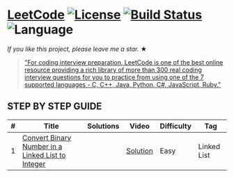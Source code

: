 # [LeetCode](https://leetcode.com/problemset/algorithms/) [![License](https://img.shields.io/badge/license-Apache_2.0-blue.svg)](LICENSE.md) [![Build Status](https://travis-ci.org/fishercoder1534/Leetcode.svg?branch=master)](https://travis-ci.org/fishercoder1534/Leetcode) ![Language](https://img.shields.io/badge/language-Java%20%2F%20MySQL%20%2F%20Bash-blue.svg)

_If you like this project, please leave me a star._ &#9733;

> ["For coding interview preparation, LeetCode is one of the best online resource providing a rich library of more than 300 real coding interview questions for you to practice from using one of the 7 supported languages - C, C++, Java, Python, C#, JavaScript, Ruby."](https://www.youtube.com/channel/UCbW63uLlDnsL7l992Z9nF_Q)

## STEP BY STEP GUIDE

|  #  |      Title     |   Solutions   | Video  | Difficulty  | Tag                   
|-----|----------------|---------------|--------|-------------|-------------
|1|[Convert Binary Number in a Linked List to Integer](https://leetcode.com/problems/convert-binary-number-in-a-linked-list-to-integer/)||[Solution](https://youtu.be/8Sm_8ITMt08)|Easy|Linked List|
